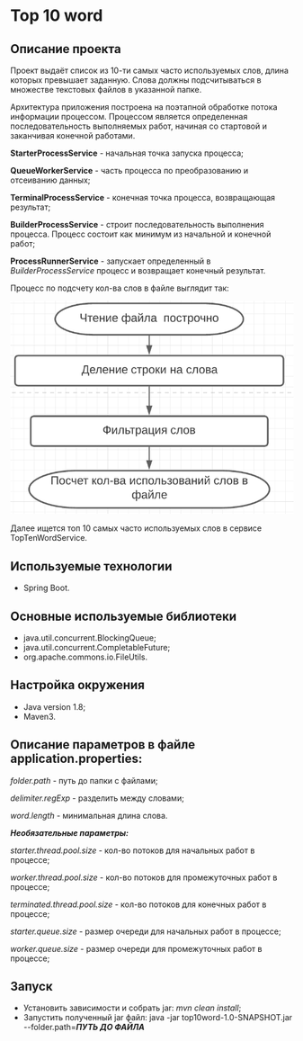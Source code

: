 Top 10 word
=====================

Описание проекта
-----------------------------------

Проект выдаёт список из 10-ти самых часто используемых слов, длина которых превышает заданную.
Слова должны подсчитываться в множестве текстовых файлов в указанной папке.

Архитектура приложения построена на поэтапной обработке потока информации процессом.
Процессом является определенная последовательность выполняемых работ, начиная со стартовой и заканчивая конечной работами.

**StarterProcessService** - начальная точка запуска процесса;

**QueueWorkerService** - часть процесса по преобразованию и отсеиванию данных;

**TerminalProcessService** - конечная точка процесса, возвращающая результат;

**BuilderProcessService** - строит последовательность выполнения процесса. Процесс состоит как минимум из начальной и конечной работ;

**ProcessRunnerService** - запускает определенный в *BuilderProcessService* процесс и возвращает конечный результат.

Процесс по подсчету кол-ва слов в файле выглядит так:


![Схема процесса 'Top10Word'](Top10WordProcessHuman.png)

Далее ищется топ 10 самых часто используемых слов в сервисе TopTenWordService. 

Используемые технологии
-----------------------------------

* Spring Boot.

Основные используемые библиотеки
-----------------------------------

* java.util.concurrent.BlockingQueue;
* java.util.concurrent.CompletableFuture;
* org.apache.commons.io.FileUtils.

Настройка окружения
-----------------------------------

* Java version 1.8;
* Maven3.

Описание параметров в файле application.properties:
-----------------------------------

*folder.path* - путь до папки с файлами;

*delimiter.regExp* - разделить между словами;

*word.length* - минимальная длина слова.

***Необязательные параметры:***

*starter.thread.pool.size* - кол-во потоков для начальных работ в процессе;

*worker.thread.pool.size* - кол-во потоков для промежуточных работ в процессе;

*terminated.thread.pool.size* - кол-во потоков для конечных работ в процессе;

*starter.queue.size* - размер очереди для начальных работ в процессе;

*worker.queue.size* - размер очереди для промежуточных работ в процессе;

Запуск
-----------------------------------

* Установить зависимости и собрать jar: _mvn clean install_;
* Запустить полученный jar файл: java -jar top10word-1.0-SNAPSHOT.jar --folder.path=***ПУТЬ ДО ФАЙЛА***